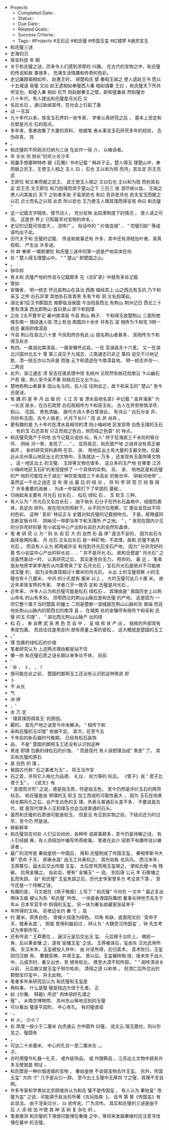 - Projects
    - Completed Date::
    - Status::
    - Due Date::
    - Related Goals::
    - Success Criteria:: 
    - Tags:: #Projects #玉石记 #和氏璧 #传国玉玺 #红楼梦 #通灵宝玉
- 和氏璧三谜
- 史海钧沉
- 珠宝科技 年 期
- 关于和氏璧之谜，历来令人们感到浓厚的 兴趣。 在古代的宝物之中，和氏璧的传说和故 事很多， 充满生活情趣和传奇的色彩。
- 史记廉颇蔺相如传， 赵惠王时， 得楚和氏 壁 秦昭王闻之 使人遗赵王书 愿以十五城请 易璧 又曰 赵王遗相如奉璧西入秦 相如谓秦 王曰 ，和氏璧天下所共传宝也，和璧入秦 相如 抗节 则赵献秦王之壁，即和璧番矣 然和璧亦
- 八十年代，有人提出和氏璧是月光石 又
- 名拉长石 ，通过新闻宣传，在社会上引起了轰
- 动 一玉耳
- 九十年代以来，珠宝玉石界的一些专家、 学者认真研究之后 ， 基本上否定和 氏壁是月光 石的观点。
- 多年来，笔者收集了大量的资料， 依据笔 者从事宝玉石研究多年的经验， 去伪存真， 将
- 。
- 和氏璧的不同观点归纳为三谜 在此作一简 介， 以飨读者。
- 年 长长 扮 拍长”扮欢火长沙军
- 班羹手想塞种特咚 据《石雅》书中记载 “ 韩非子云，楚人得玉 璞楚山中，奉而献之厉王，王使玉人相之 玉人 曰 ，石也 王以和为班 而月」其左足 厉王亮 武
- 王即位 和又奉而献之武王、 武王使玉人相之 又曰石也 王以和为班 而别其右足 武王亮 文王即位 和乃抱璞而哭于楚山之下 三日三 夜 泪尽继以血， 王闻之 使人问其故曰 天下 之别者多矣 子奚哭悲也 和曰 吾非悲月也 悲夫宝玉而题之以石 贞士而名之以班 此吾 所以悲也 王乃使玉人理其璞而得宝焉 命曰 和氏璧 ”
- 这一记载文字精炼，情节动人， 充分反映 出奴隶制度下的情况 ， 使人读之可信。 这是世 界上 已知最早对宝物的命名 。
- 史记的记载可信度大 ， 流传广 。 俗话中的 “ 价值连城” 、 “ 完璧归赵” 等成语均出于此。
- 历代关于和 氏璧的记载、 传说和故事还有 许多，其中还有添枝加叶者，真真假假， 产生出 许多谜。
- 份 衅 奉缈 一徽掀漱牡 和氏璧三迷中的第一迹是产地具体在何
- 处 “ 楚人得玉璞楚山中。 ” “ 楚山” 即楚国之山。
- 。
- 钟华邦
- 有关和 氏璧产地的传说与记载颇多 在《古矿录》中就有多处记载
- 譬如
- 安徽省， 明一统志 怀远县荆山在县治 西南 城经其上 山之西北有玉坑 乃卞和采玉 之所 白石异常 其他处石皆青黑 东有卞和 洞 又名抱璞岩。
- 湖北省1后汉书郡国志 南郡临沮侯国 今当阳县西北 有荆山 荆州记日 西北三十 里有清溪 西北即荆山 首曰景山 即卞和抱璞
- 之处 2太平寰宇记 襄州南漳县 今县 荆山 韩子、 卞和得玉放楚荆山 三面险绝 惟东南一 偶绕通人径 顶上有池 周围四十余步 并有石 室 相传为卞和宅 3明一统志 襄阳府南漳县
- 今县 荆山在县北八十里 今凤阳府亦有此 山 按名荆山者甚多， 其相传为卞和得玉处亦
- 有四，一属湖北南漳县，一属安徽怀远县，一在 芜湖县东十六里， 又一在湖北兴国州北五十 里 第三说见于九域志，江南通志已非之 第四 说见于兴地记胜，清一统志亦以为非是 而独 云卞和遗迹在今南漳县地， 明一统志并存一、 二两说
- 此外，浙江通志 清 安吉在唐武德中改 名桃州 又皎然有桃花枕歌云 卞山幽石产奇 璞，荆人至今采不著 则桃花石又出卞山。
- 楚地称荆山者甚多 因山名与同，后人往 往附会之，故卞和采玉的“ 楚山” 至今还是谜。
- 有 趣 的 是 年 月 出 版 的 《 江 苏 省 漂水县地名录》中记载 “ 金井涌泉” 为一长流 泉水，在白石观旁 白石观相传为卞和获玉处。 古人在井旁修筑凉亭、 假山、 花园、 景色清幽， 唐代大诗人李白曾游此， 有诗云 “ 白石分金 井，丹砂布玉田，古今人易老，片月下长川 ” 现 此 井 尚存 。
- 更有趣的是 九十年代在漂水县相邻的漂 阳小梅岭地 区发现带 白色玉璞的玉石 ， 有的玉 石还具有 只正而视之色白，侧而视之色碧” 的 特点。
- 和氏璧究竟产于何地 古今记载众说纷 纭，有人“ 终于在海拔三千米处的板仓坪、 阴峪 河一带，发现了......” 。 显而易见，和氏壁产地 之谜并没有真正被揭开 。 新的研究资料表明 在苏、 浙、 皖地区出土有大量的玉器文物，仅最 近从苏州真山地区出土的文物中，玉珠就达一 万多 ，还发现有玉面饰等文物 。 这一地区出土 的玉璧、 玉琼等文物也很多， 这众多的玉产地 在哪里 江苏小梅岭地区玉石矿的发现提供了 一个具体的实例。 苏、 浙、 皖地区是和氏璧的产 地的可能性大于湖北“ 神农架海拔三千米高处 的板仓坪、 阴峪河地带” 。 虽然这一千古之谜还 没 有 得 出 最 后 的 结 论 ， 但 科 学 研 究 已 经 取 得 了 许多重要的进展 ， 为进一步探索打下了牢固的 基础 。
- 归纳起来主要有 月光石 拉长石 、 松石 绿松 石 、 玉 软玉 三种。
- 有人认为 “ 月光石又名拉长石 ， 由于钠长 石分子在钙长石晶格中，成细包裹体，具定向 排列，故在阳光的照射下，从不同方位观察，它 便会呈现出不同的色彩。 这种 ‘ 变彩’ 特征正与 史籍对和氏璧的记载相吻合。 于是，郝用威同 志断定板仓坪、 阴峪河一带即当年卞和玉璞所 产之地。 ” ，“ 发现在国内少见的分异完好的基 性小岩盆中心产出斜长岩巨大的自然形晶体，
- 笔 者 研 究 认 为 “ 斜 长 岩 巨 大 的 自然 形 晶 体” 提法不妥的， 因为岩石与晶体是两码事。 月 光石 又名拉长石 是一种矿物，不具璞，故和 氏璧不是月光石 。 而且有人认为 郝用威并没 有找到月光石宝石产地， 因为“ 分异完好的基 性小岩盆中心产出的斜长岩... ... ” 并不是月光 石。 故和氏壁是“ 月光石” 之说虽然轰动一时， 认真研究之后， 其实是苍白无力， 短命的。 最 近 ， 笔者朋友地质学家李海负从内蒙寄来了宝 石月光石 ，宝石月光石是绝对不可能做成玉璧 的， 因为没有直径超过十厘米的月光石， 从出 土的玉璧观察 小的玉璧也有十几厘米， 中间 的小孔就有 厘米 以上 。 大的玉璧可达几十厘 米。 故近年来珠宝界的专家、 学者几乎一致否 定和 氏璧是月光石 。
- 近年来， 许多人认为和氏璧可能是松石 绿松石 。 其理由是“ 我国历史上以荆山命名 的山有多处。 但鄂西北的荆山山脉应是和氏璧 的产地。 这是因为 一则它整个属于当时楚国 的疆土 二则是楚都一邹城就在荆山山脉的东 南端 而且地处荆山山脉内的鄂西北的南漳 县 ， 在城南 处的金镶坪有相传卞和采和 氏璧 的玉 印崖” 。 “ 湖北西北荆山山脉产 出的绿
- 松 石 ， 来 自寒 武 系 黑 色 页 岩 中 ， 呈 结 核 状 产 出 。 结核的外部常有黑皮包裹。 而且往往是黑皮内 部有质量上乘的瓷松 。 这大概就是楚国的玉工
- 。”
- 璞 包裹的绿松石的价值
- 笔者研究认为 上述两点理由都是站不住
- 肇一拱 和氏璧石质之谜长期以来争论不休， 目前
- ‘
- ‘ 补 ， 卜， ，丫
- 很可能在此之前， 楚国的御用玉工还没有认识到这种黑皮 即
- 卜
- 不 从长
- 气
- 洲 拼
- ，‘·
- 水 万 定
- ‘ 理其璞而得其玉’ 的原因。
- 脚的。 首先产地之谜至今并未解决。 “ 相传卞和
- 采和氏璧的玉印崖” 依据不足。 其次，在至今五
- 千年前的新石器时代晚期， 已经有松石装饰
- 品， 不是“ 楚国的御用玉工还没有认识到这种
- 黑皮 即璞 包裹的绿松石的价值。 ” 而是现代 有人误把璞当成“ 黑皮” 了。 其实和氏璧的原石
- 是 白色 的 璞 。
- 我国古代称“ 石之美者为玉” 。 将玉当作宝
- 石之首，并将它人格化为品德、 礼仪、 权力等的 标志。 《管子》说 “ 君子比德于玉” 。 《说文》有
- “ 首德而次符” 之说，德是指玉质，符是指玉色， 至今仍然是评价玉石的两项标志。 和氏璧是由 带璞的玉 软玉 加工而成的可能性最大 ， 因为 玉石在地表经长期风化之后，会产生白色的玉 璞，外表与普通石头差不多， 不要说是古代，就 是现代很多人见到璞玉也会当成普通的石头。
- 虽然和氏璧的石质很可能是软玉， 但是没 有见到实物之前，下结论还为时过早，至今仍 然是谜。
- 蟀新鲜率
- 和氏璧现在何处 人们议论纷纷，各种传 说故事颇多，至今仍是待解之谜。 有人引经据 典，有人添枝加叶编写传奇故事。 笔者在此介 绍若干有趣传说以飨读者 。
- 最广的流传是 秦始皇统一中国后， 用和 氏璧制成了传国玉玺， 秦相李斯书大篆“ 受命 于天， 即寿永昌” 由玉工孙寿刻之。 其形如鱼 龙凤鸟。 西汉末年，玉莽篡位，逼太后交出传国 玉玺， 太后怒骂而用玉玺掷之， 使和氏璧一角 残破。 后用金镶之。 自此后，便有“ 金镶玉” 一 说。 到后唐 公元 年 石敬塘之乱而失踪。 自“ 和氏璧” 玉玺失踪之后，历代史学家曾多方 考证其下落 ， 至今还是一个待解之谜。
- 有趣的是， 马文斌在《扬子晚报》上写了 “ 和氏璧” 今何在 一文中 “ 最近复出两块玉器 被认为系 ‘ 和氏璧’ 所改。 一块是香港国际集团 董事长钟世杰先生于 年从 日本军官手中 购得的玉玺， 另一块为著名收藏家张延举于
- 年所得的玉块。 前者边长约 秦 寸 ，高
- 约 厘米，原质白色， 曾被火烧逐为绿色。 印角 有缺，底面阳文刻 ‘ 受命于天，既寿永昌’ 。 侧面 曾用利器刮过 ，辩认为 ‘ 大魏受汉传国玺’ ，钟 先生考证为李斯所写。 ”
- 还有传说 “ 王莽篡位 ， 逼汉元皇后交出玉 玺， 元后掷于台阶上， 微损一角，后以黄金镶 之，逐有‘金镶玉玺’ 之说。 王莽被诛后，玺由东 汉光武帝所得。 东汉末年，玉玺被投入井中， 由 孙坚所得，后归袁术。 袁术败归，玉玺回归汉献 帝。 曹魏受禅，并得玉玺。 晋以后，玉玺辗转相 授，唐末失于战火中，元成宗时，重又出世，至 顺帝败北， 携至大漠不知所踪。 ” “ 相传清进关 以前， 元后裔又献玉玺于努尔哈赤， 清得之逐 以称帝 。 但清亡后所交出的 颗御宝印玺中， 并无此物。 ”
- 笔者多年来研究后认为 和氏璧和玉玺是
- 两码事。 什么是璧 璧是指边大倍于孔者。 正
- 如《尔雅、 释器》所述“ 肉体倍好孔谓之
- 璧” 。 从南京博物院、 苏州东山等地见到的玉璧
- 可以看出 璧是平园形， 中心有孔。 有的璧直径
- ··，
- 补 火， 少火丫
- 右 厚度一般小于二厘米 白虎通云 方中圆外 曰璧。 说文云 瑞玉圈也，则以形言之，璧圆有
- ，
- 可达二十余厘米， 中心的孔仅一至二厘米左 ，。
- 子。
- 古时用璧作礼器一礼天， 或作装饰品， 或 作随葬品 ，江苏出土文物中就有许多玉壁就是 明证 。
- 和氏壁是一种价值连城的宝物 ， 秦始皇绝 不会毁宝物去作玉玺。 另外，传国玉玺“ 方四 寸” 几乎是众口一辞。 至今出土玉璧中无厚四 寸之璧，其理不言自明。
- 许多专家和学者如北京顾维舟认为和氏 璧不是传国玺 。 有人认为 秦始皇“ 改璧为玺” 之说，可能源于赵汝珍所著《古玩指南· 》。 该书 第 章《传国玺》有此说法。 由于渲染过分， 以 讹传讹，广为流传。 其实和氏璧的三谜是由于 后 人 添 枝 加 叶使 其 神 活 和 复 杂化 的 。
- 笔者推测 和氏璧的下落很可能埋在秦陵 之中，等将来发掘秦陵时应注意寻找埋在墓中 的玉璧。
